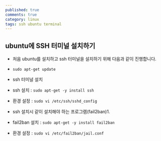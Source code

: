 ```yaml
---
published: true
comments: true
category: linux
tags: ssh ubuntu terminal
---
```

## ubuntu에 SSH 터미널 설치하기

- 처음 ubuntu를 설치하고 ssh 터미널을 설치하기 위해 다음과 같이 진행합니다.
 - `sudo apt-get update`

- ssh 터미널 설치
 - ssh 설치 : `sudo apt-get -y install ssh`
 - 환경 설정 : `sudo vi /etc/ssh/sshd_config`

- ssh 설치시 같이 설치해야 하는 프로그램(fail2ban)1.
 - fail2ban 설치 : `sudo apt-get -y install fail2ban`
 - 환경 설정 : `sudo vi /etc/fail2ban/jail.conf`